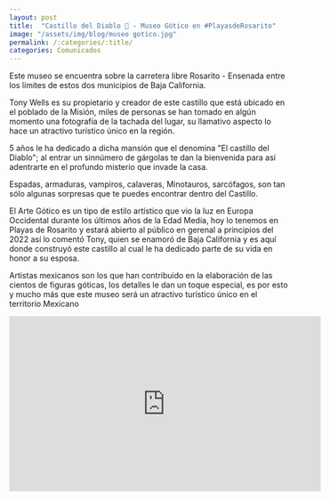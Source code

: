 ```yaml
---
layout: post
title:  "Castillo del Diablo 🏰 - Museo Gótico en #PlayasdeRosarito"
image: "/assets/img/blog/museo gotico.jpg"
permalink: /:categories/:title/
categories: Comunicados
---
```


Este museo se encuentra sobre la carretera libre Rosarito - Ensenada entre los límites de estos dos municipios de Baja California.




Tony Wells es su propietario y creador de este castillo que está ubicado en el poblado de la Misión, miles de personas se han tomado en algún momento una fotografía de la tachada del lugar, su llamativo aspecto lo hace un atractivo turístico único en la región.

5 años le ha dedicado a dicha mansión que el denomina "El castillo del Diablo"; al entrar un sinnúmero de gárgolas te dan la bienvenida para así adentrarte en el profundo misterio que invade la casa.

Espadas, armaduras, vampiros, calaveras, Minotauros, sarcófagos, son tan sólo algunas sorpresas que te puedes encontrar dentro del Castillo.

El Arte Gótico es un tipo de estilo artístico que vio la luz en Europa Occidental durante los últimos años de la Edad Media, hoy lo tenemos en Playas de Rosarito y estará abierto al público en gerenal a principios del 2022 así lo comentó Tony, quien se enamoró de Baja California y es aquí donde construyó este castillo al cual le ha dedicado parte de su vida en honor a su esposa.

Artistas mexicanos son los que han contribuido en la elaboración de las cientos de figuras góticas, los detalles le dan un toque especial, es por esto y mucho más que este museo será un atractivo turístico único en el territorio Mexicano

<div class="embed-responsive embed-responsive-16by9">

<iframe width="560" height="315" src="https://www.youtube.com/embed/OABx5QVWqfg" frameborder="0" allow="accelerometer; autoplay; encrypted-media; gyroscope; picture-in-picture" allowfullscreen></iframe>





